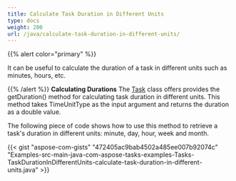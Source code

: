 ```yaml
---
title: Calculate Task Duration in Different Units
type: docs
weight: 200
url: /java/calculate-task-duration-in-different-units/
---
```


{{% alert color="primary" %}} 

It can be useful to calculate the duration of a task in different units such as minutes, hours, etc.

{{% /alert %}} 
**Calculating Durations**
The [Task](https://apireference.aspose.com/tasks/java/com.aspose.tasks/Task) class offers provides the getDuration() method for calculating task duration in different units. This method takes TimeUnitType as the input argument and returns the duration as a double value.

The following piece of code shows how to use this method to retrieve a task's duration in different units: minute, day, hour, week and month.

{{< gist "aspose-com-gists" "472405ac9bab4502a485ee007b92074c" "Examples-src-main-java-com-aspose-tasks-examples-Tasks-TaskDurationInDifferentUnits-calculate-task-duration-in-different-units.java" >}}
